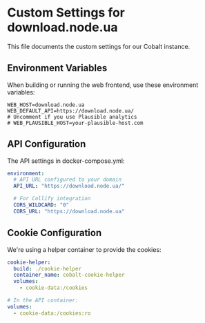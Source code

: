 # Custom Settings for download.node.ua

This file documents the custom settings for our Cobalt instance.

## Environment Variables

When building or running the web frontend, use these environment variables:

```env
WEB_HOST=download.node.ua
WEB_DEFAULT_API=https://download.node.ua/
# Uncomment if you use Plausible analytics
# WEB_PLAUSIBLE_HOST=your-plausible-host.com
```

## API Configuration

The API settings in docker-compose.yml:

```yaml
environment:
  # API URL configured to your domain
  API_URL: "https://download.node.ua/"

  # For Collify integration
  CORS_WILDCARD: "0"
  CORS_URL: "https://download.node.ua"
```

## Cookie Configuration

We're using a helper container to provide the cookies:

```yaml
cookie-helper:
  build: ./cookie-helper
  container_name: cobalt-cookie-helper
  volumes:
    - cookie-data:/cookies

# In the API container:
volumes:
  - cookie-data:/cookies:ro
``` 